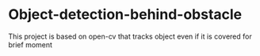 # Object-detection-behind-obstacle
This project is based on open-cv that tracks object even if it is covered for brief moment
